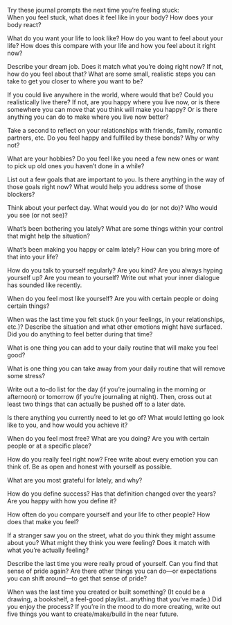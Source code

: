 Try these journal prompts the next time you’re feeling stuck:  
When you feel stuck, what does it feel like in your body? How does your body react? 

What do you want your life to look like? How do you want to feel about your life? How does this compare with your life and how you feel about it right now?

Describe your dream job. Does it match what you’re doing right now? If not, how do you feel about that? What are some small, realistic steps you can take to get you closer to where you want to be?

If you could live anywhere in the world, where would that be? Could you realistically live there? If not, are you happy where you live now, or is there somewhere you can  move that you think will make you happy? Or is there anything you can do to make where you live now better?

Take a second to reflect on your relationships with friends, family, romantic partners, etc. Do you feel happy and fulfilled by these bonds? Why or why not? 

What are your hobbies? Do you feel like you need a few new ones or want to pick up old ones you haven’t done in a while?

List out a few goals that are important to you. Is there anything in the way of those goals right now? What would help you address some of those blockers? 

Think about your perfect day. What would you do (or not do)? Who would you see (or not see)? 

What’s been bothering you lately? What are some things within your control that might help the situation? 

What’s been making you happy or calm lately? How can you bring more of that into your life? 

How do you talk to yourself regularly? Are you kind? Are you always hyping yourself up? Are you mean to yourself? Write out what your inner dialogue has sounded like recently.

When do you feel most like yourself? Are you with certain people or doing certain things? 

When was the last time you felt stuck (in your feelings, in your relationships, etc.)? Describe the situation and what other emotions might have surfaced. Did you do anything to feel better during that time? 

What is one thing you can add to your daily routine that will make you feel good? 

What is one thing you can take away from your daily routine that will remove some stress? 

Write out a to-do list for the day (if you’re journaling in the morning or afternoon) or tomorrow (if you’re journaling at night). Then, cross out at least two things that can actually be pushed off to a later date. 

Is there anything you currently need to let go of? What would letting go look like to you, and how would you achieve it? 

When do you feel most free? What are you doing? Are you with certain people or at a specific place? 

How do you really feel right now? Free write about every emotion you can think of. Be as open and honest with yourself as possible. 

What are you most grateful for lately, and why? 

How do you define success? Has that definition changed over the years? Are you happy with how you define it? 

How often do you compare yourself and your life to other people? How does that make you feel?

If a stranger saw you on the street, what do you think they might assume about you? What might they think you were feeling? Does it match with what you’re actually feeling? 

Describe the last time you were really proud of yourself. Can you find that sense of pride again? Are there other things you can do—or expectations you can shift around—to get that sense of pride?

When was the last time you created or built something? (It could be a drawing, a bookshelf, a feel-good playlist…anything that you’ve made.) Did you enjoy the process? If you’re in the mood to do more creating, write out five things you want to create/make/build in the near future. 
